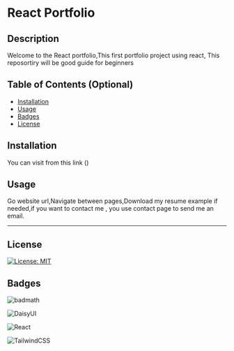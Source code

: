 # React Portfolio

## Description

Welcome to the React portfolio,This first portfolio project using react, This reposortiry will be good guide for beginners

## Table of Contents (Optional)

- [Installation](#installation)
- [Usage](#usage)
- [Badges](#badges)
- [License](#license)

## Installation

You can visit from this link ()

## Usage

Go website url,Navigate between pages,Download my resume example if needed,if you want to contact me , you use contact page to send me an email.

---

## License

[![License: MIT](https://img.shields.io/badge/License-MIT-yellow.svg)](./LICENSE)

## Badges

![badmath](https://img.shields.io/github/languages/top/lernantino/badmath)

![DaisyUI](https://img.shields.io/badge/daisyui-5A0EF8?style=for-the-badge&logo=daisyui&logoColor=white)

![React](https://img.shields.io/badge/react-%2320232a.svg?style=for-the-badge&logo=react&logoColor=%2361DAFB)

![TailwindCSS](https://img.shields.io/badge/tailwindcss-%2338B2AC.svg?style=for-the-badge&logo=tailwind-css&logoColor=white)
